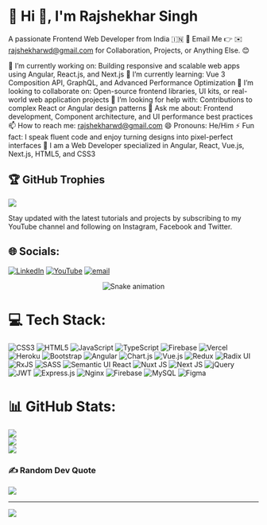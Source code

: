 # 💫 Hi 👋, I'm Rajshekhar Singh

A passionate Frontend Web Developer from India 🇮🇳
📧 Email Me 👉 ✉️ rajshekharwd@gmail.com for Collaboration, Projects, or Anything Else. 😊

🔭 I’m currently working on: Building responsive and scalable web apps using Angular, React.js, and Next.js
🌱 I’m currently learning: Vue 3 Composition API, GraphQL, and Advanced Performance Optimization
👯 I’m looking to collaborate on: Open-source frontend libraries, UI kits, or real-world web application projects
🤔 I’m looking for help with: Contributions to complex React or Angular design patterns
💬 Ask me about: Frontend development, Component architecture, and UI performance best practices
📫 How to reach me: rajshekharwd@gmail.com
😄 Pronouns: He/Him
⚡ Fun fact: I speak fluent code and enjoy turning designs into pixel-perfect interfaces
🔗 I am a Web Developer specialized in Angular, React, Vue.js, Next.js, HTML5, and CSS3


## 🏆 GitHub Trophies
![](https://github-profile-trophy.vercel.app/?username=rajshekharwd&theme=radical&no-frame=false&no-bg=true&margin-w=4)

Stay updated with the latest tutorials and projects by subscribing to my YouTube channel and following on Instagram, Facebook and Twitter.

## 🌐 Socials:
[![LinkedIn](https://img.shields.io/badge/LinkedIn-%230077B5.svg?logo=linkedin&logoColor=white)](https://linkedin.com/in/https://www.linkedin.com/in/rajshekharwd/) [![YouTube](https://img.shields.io/badge/YouTube-%23FF0000.svg?logo=YouTube&logoColor=white)](https://youtube.com/@https://www.youtube.com/@GOODMORNINGANGULAR) [![email](https://img.shields.io/badge/Email-D14836?logo=gmail&logoColor=white)](mailto:rajshekharwd@gmail.com) 

<!-- Snake Game Repo View -->

<div align="center">
  <img src="https://profile-readme-generator.com/assets/snake.svg" alt="Snake animation" />
</div>

# 💻 Tech Stack:
![CSS3](https://img.shields.io/badge/css3-%231572B6.svg?style=for-the-badge&logo=css3&logoColor=white) ![HTML5](https://img.shields.io/badge/html5-%23E34F26.svg?style=for-the-badge&logo=html5&logoColor=white) ![JavaScript](https://img.shields.io/badge/javascript-%23323330.svg?style=for-the-badge&logo=javascript&logoColor=%23F7DF1E) ![TypeScript](https://img.shields.io/badge/typescript-%23007ACC.svg?style=for-the-badge&logo=typescript&logoColor=white) ![Firebase](https://img.shields.io/badge/firebase-%23039BE5.svg?style=for-the-badge&logo=firebase) ![Vercel](https://img.shields.io/badge/vercel-%23000000.svg?style=for-the-badge&logo=vercel&logoColor=white) ![Heroku](https://img.shields.io/badge/heroku-%23430098.svg?style=for-the-badge&logo=heroku&logoColor=white) ![Bootstrap](https://img.shields.io/badge/bootstrap-%238511FA.svg?style=for-the-badge&logo=bootstrap&logoColor=white) ![Angular](https://img.shields.io/badge/angular-%23DD0031.svg?style=for-the-badge&logo=angular&logoColor=white) ![Chart.js](https://img.shields.io/badge/chart.js-F5788D.svg?style=for-the-badge&logo=chart.js&logoColor=white) ![Vue.js](https://img.shields.io/badge/vue.js-%2335495e.svg?style=for-the-badge&logo=vuedotjs&logoColor=%234FC08D) ![Redux](https://img.shields.io/badge/redux-%23593d88.svg?style=for-the-badge&logo=redux&logoColor=white) ![Radix UI](https://img.shields.io/badge/radix%20ui-161618.svg?style=for-the-badge&logo=radix-ui&logoColor=white) ![RxJS](https://img.shields.io/badge/rxjs-%23B7178C.svg?style=for-the-badge&logo=reactivex&logoColor=white) ![SASS](https://img.shields.io/badge/SASS-hotpink.svg?style=for-the-badge&logo=SASS&logoColor=white) ![Semantic UI React](https://img.shields.io/badge/Semantic%20UI%20React-%2335BDB2.svg?style=for-the-badge&logo=SemanticUIReact&logoColor=white) ![Nuxt JS](https://img.shields.io/badge/Nuxt-002E3B?style=for-the-badge&logo=nuxt.js&logoColor=#00DC82) ![Next JS](https://img.shields.io/badge/Next-black?style=for-the-badge&logo=next.js&logoColor=white) ![jQuery](https://img.shields.io/badge/jquery-%230769AD.svg?style=for-the-badge&logo=jquery&logoColor=white) ![JWT](https://img.shields.io/badge/JWT-black?style=for-the-badge&logo=JSON%20web%20tokens) ![Express.js](https://img.shields.io/badge/express.js-%23404d59.svg?style=for-the-badge&logo=express&logoColor=%2361DAFB) ![Nginx](https://img.shields.io/badge/nginx-%23009639.svg?style=for-the-badge&logo=nginx&logoColor=white) ![Firebase](https://img.shields.io/badge/firebase-a08021?style=for-the-badge&logo=firebase&logoColor=ffcd34) ![MySQL](https://img.shields.io/badge/mysql-4479A1.svg?style=for-the-badge&logo=mysql&logoColor=white) ![Figma](https://img.shields.io/badge/figma-%23F24E1E.svg?style=for-the-badge&logo=figma&logoColor=white)
# 📊 GitHub Stats:
![](https://github-readme-stats.vercel.app/api?username=rajshekharwd&theme=dark&hide_border=false&include_all_commits=true&count_private=false)<br/>
![](https://nirzak-streak-stats.vercel.app/?user=rajshekharwd&theme=dark&hide_border=false)<br/>
![](https://github-readme-stats.vercel.app/api/top-langs/?username=rajshekharwd&theme=dark&hide_border=false&include_all_commits=true&count_private=false&layout=compact)


### ✍️ Random Dev Quote
![](https://quotes-github-readme.vercel.app/api?type=horizontal&theme=radical)

---
[![](https://visitcount.itsvg.in/api?id=rajshekharwd&icon=0&color=0)](https://visitcount.itsvg.in)

<!-- Proudly created with GPRM ( https://gprm.itsvg.in ) -->
